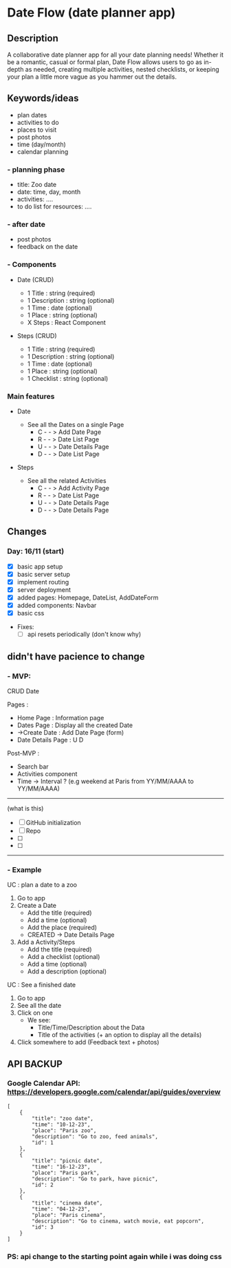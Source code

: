 # Date Flow (date planner app)

## Description

A collaborative date planner app for all your date planning needs!
Whether it be a romantic, casual or formal plan, Date Flow allows users to go as in-depth as needed, creating multiple activities, nested checklists, or keeping your plan a little more vague as you hammer out the details.

## Keywords/ideas

- plan dates
- activities to do
- places to visit
- post photos
- time (day/month)
- calendar planning

### - planning phase
- title: Zoo date
- date: time, day, month
- activities: ….
- to do list for resources: ….

### - after date
- post photos
- feedback on the date

### - Components

- Date (CRUD)
    - 1 Title : string (required)
    - 1 Description : string (optional)
    - 1 Time : date (optional)
    - 1 Place : string (optional)
    - X Steps : React Component

- Steps (CRUD)
    - 1 Title : string (required)
    - 1 Description : string (optional)
    - 1 Time : date (optional)
    - 1 Place : string (optional)
    - 1 Checklist : string (optional)

### Main features

- Date
    - See all the Dates on a single Page
        - C - - > Add Date Page
        - R - - > Date List Page
        - U - - > Date Details Page
        - D - - > Date List Page

- Steps
    - See all the related Activities
        - C - - > Add Activity Page
        - R - - > Date List Page
        - U - - > Date Details Page
        - D - - > Date Details Page


## Changes

### Day: 16/11 (start)

- [x] basic app setup
- [x] basic server setup
- [x] implement routing
- [x] server deployment
- [x] added pages: Homepage, DateList, AddDateForm
- [x] added components: Navbar
- [x] basic css

- Fixes:
    - [ ] api resets periodically (don't know why)

## didn't have pacience to change

### - MVP:

CRUD Date

Pages : 
- Home Page : Information page
- Dates Page : Display all the created Date
- ->Create Date : Add Date Page (form)
- Date Details Page : U D 

Post-MVP : 
- Search bar
- Activities component
- Time -> Interval ? (e.g weekend at Paris from YY/MM/AAAA to YY/MM/AAAA)

---
(what is this)

- [ ] GitHub initialization
- [ ] Repo 
- [ ]
- [ ]
---

### - Example
UC : plan a date to a zoo

1. Go to app
2. Create a Date
    - Add the title (required)
    - Add a time (optional)
    - Add the place (required)
    - CREATED -> Date Details Page
3. Add a Activity/Steps
    - Add the title (required)
    - Add a checklist (optional)
    - Add a time (optional)
    - Add a description (optional)

UC : See a finished date

1. Go to app
2. See all the date
3. Click on one
    - We see:
        - Title/Time/Description about the Data
        - Title of the activities (+ an option to display all the details)
5. Click somewhere to add (Feedback text + photos)


## API BACKUP

### Google Calendar API: https://developers.google.com/calendar/api/guides/overview

```
[
    {
        "title": "zoo date",
        "time": "10-12-23",
        "place": "Paris zoo",
        "description": "Go to zoo, feed animals",
        "id": 1
    },
    {
        "title": "picnic date",
        "time": "16-12-23",
        "place": "Paris park",
        "description": "Go to park, have picnic",
        "id": 2
    },
    {
        "title": "cinema date",
        "time": "04-12-23",
        "place": "Paris cinema",
        "description": "Go to cinema, watch movie, eat popcorn",
        "id": 3
    }
]

```

### PS: api change to the starting point again while i was doing css